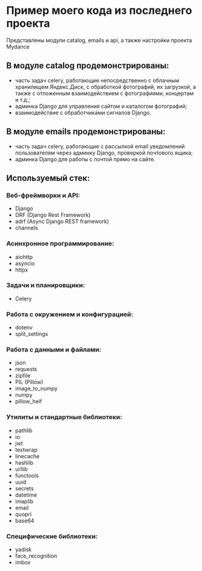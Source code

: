 # Пример моего кода из последнего проекта

Представлены модули catalog, emails и api, а также настройки проекта Mydance

## В модуле catalog продемонстрированы:

- часть задач celery, работающие непосредственно с облачным хранилищем Яндекс.Диск, с обработкой фотографий, их загрузкой, а также с отложенным взаимодействием с фотографиями, концертам и т.д.;
- админка Django для управления сайтом и каталогом фотографий;
- взаимодействие с обработчиками сигналов Django.

## В модуле emails продемонстрированы:

- часть задач celery, работающие c рассылкой email уведомлений пользователям через админку Django, проверкой почтового ящика;
- админка Django для работы с почтой прямо на сайте.

## Используемый стек:

### Веб-фреймворки и API:

- Django
- DRF (Django Rest Framework)
- adrf (Async Django REST framework)
- channels

### Асинхронное программирование:

- aiohttp
- asyncio
- httpx

### Задачи и планировщики:

- Celery

### Работа с окружением и конфигурацией:

- dotenv
- split_settings

### Работа с данными и файлами:

- json
- requests
- zipfile
- PIL (Pillow)
- image_to_numpy
- numpy
- pillow_heif

### Утилиты и стандартные библиотеки:

- pathlib
- io
- jwt
- textwrap
- linecache
- hashlib
- urllib
- functools
- uuid
- secrets
- datetime
- imaplib
- email
- quopri
- base64

### Специфические библиотеки:

- yadisk
- face_recognition
- imbox
